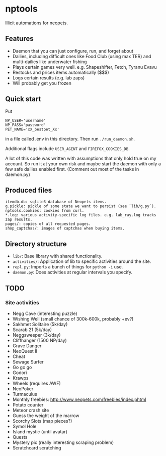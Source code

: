 # nptools

Illicit automations for neopets.

## Features

- Daemon that you can just configure, run, and forget about
- Dailies, including difficult ones like Food Club (using max TER) and
  multi-dailies like underwater fishing
- Plays certain games very well. e.g. Shapeshifter, Fetch, Tyranu Evavu
- Restocks and prices items automatically ($$$)
- Logs certain results (e.g. lab zaps)
- Will probably get you frozen

## Quick start

Put

```
NP_USER='username'
NP_PASS='password'
PET_NAME='xX_bestpet_Xx'
```

in a file called .env in this directory. Then run `./run_daemon.sh`.

Additional flags include `USER_AGENT` and `FIREFOX_COOKIES_DB`.

A lot of this code was written with assumptions that only hold true on my
account. So run it at your own risk and maybe start the daemon with only a few
safe dailies enabled first. (Comment out most of the tasks in daemon.py)

## Produced files

```
itemdb.db: sqlite3 database of Neopets items.
g.pickle: pickle of some state we want to persist (see `lib/g.py`).
nptools.cookies: cookies from curl.
*.log: various activity-specific log files. e.g. lab_ray.log tracks zap results.
pages/: copies of all requested pages.
shop_captchas/: images of captchas when buying items.
```

## Directory structure

- `lib/`: Base library with shared functionality.
- `activities/`: Application of lib to specific activities around the site.
- `repl.py`: Imports a bunch of things for `python -i` use.
- `daemon.py`: Does activities at regular intervals you specify.

## TODO

### Site activities

- Negg Cave (interesting puzzle)
- Wishing Well (small chance of 300k-600k, probably +ev?)
- Sakhmet Solitaire (5k/day)
- Scarab 21 (5k/day)
- Neggsweeper (3k/day)
- Cliffhanger (1500 NP/day)
- Grave Danger
- NeoQuest II
- Cheat
- Sewage Surfer
- Go go go
- Godori
- Krawps
- Wheels (requires AWF)
- NeoPoker
- Turmaculus
- Monthly freebies: http://www.neopets.com/freebies/index.phtml
- Potato counter
- Meteor crash site
- Guess the weight of the marrow
- Scorchy Slots (map pieces?)
- Symol Hole
- Island mystic (until avatar)
- Quests
- Mystery pic (really interesting scraping problem)
- Scratchcard scratching
